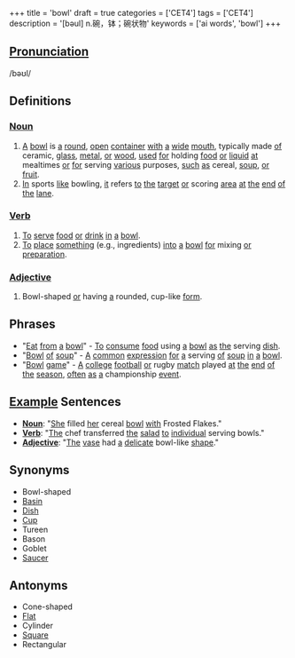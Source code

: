 +++
title = 'bowl'
draft = true
categories = ['CET4']
tags = ['CET4']
description = '[bəul] n.碗，钵；碗状物'
keywords = ['ai words', 'bowl']
+++

## [Pronunciation](/en/post/pronunciation/)
/bəʊl/

## Definitions
### [Noun](/en/post/noun/)
1. [A](/en/post/a/) [bowl](/en/post/bowl/) is [a](/en/post/a/) [round](/en/post/round/), [open](/en/post/open/) [container](/en/post/container/) [with](/en/post/with/) [a](/en/post/a/) [wide](/en/post/wide/) [mouth](/en/post/mouth/), typically made [of](/en/post/of/) ceramic, [glass](/en/post/glass/), [metal](/en/post/metal/), [or](/en/post/or/) [wood](/en/post/wood/), [used](/en/post/used/) [for](/en/post/for/) holding [food](/en/post/food/) [or](/en/post/or/) [liquid](/en/post/liquid/) [at](/en/post/at/) mealtimes [or](/en/post/or/) [for](/en/post/for/) serving [various](/en/post/various/) purposes, [such](/en/post/such/) [as](/en/post/as/) cereal, [soup](/en/post/soup/), [or](/en/post/or/) [fruit](/en/post/fruit/).
2. [In](/en/post/in/) sports [like](/en/post/like/) bowling, [it](/en/post/it/) refers [to](/en/post/to/) [the](/en/post/the/) [target](/en/post/target/) [or](/en/post/or/) scoring [area](/en/post/area/) [at](/en/post/at/) [the](/en/post/the/) [end](/en/post/end/) [of](/en/post/of/) [the](/en/post/the/) [lane](/en/post/lane/).

### [Verb](/en/post/verb/)
1. [To](/en/post/to/) [serve](/en/post/serve/) [food](/en/post/food/) [or](/en/post/or/) [drink](/en/post/drink/) [in](/en/post/in/) [a](/en/post/a/) [bowl](/en/post/bowl/).
2. [To](/en/post/to/) [place](/en/post/place/) [something](/en/post/something/) (e.g., ingredients) [into](/en/post/into/) [a](/en/post/a/) [bowl](/en/post/bowl/) [for](/en/post/for/) mixing [or](/en/post/or/) [preparation](/en/post/preparation/).

### [Adjective](/en/post/adjective/)
1. Bowl-shaped [or](/en/post/or/) having [a](/en/post/a/) rounded, cup-like [form](/en/post/form/).

## Phrases
- "[Eat](/en/post/eat/) [from](/en/post/from/) [a](/en/post/a/) [bowl](/en/post/bowl/)" - [To](/en/post/to/) [consume](/en/post/consume/) [food](/en/post/food/) using [a](/en/post/a/) [bowl](/en/post/bowl/) [as](/en/post/as/) [the](/en/post/the/) serving [dish](/en/post/dish/).
- "[Bowl](/en/post/bowl/) [of](/en/post/of/) [soup](/en/post/soup/)" - [A](/en/post/a/) [common](/en/post/common/) [expression](/en/post/expression/) [for](/en/post/for/) [a](/en/post/a/) serving [of](/en/post/of/) [soup](/en/post/soup/) [in](/en/post/in/) [a](/en/post/a/) [bowl](/en/post/bowl/).
- "[Bowl](/en/post/bowl/) [game](/en/post/game/)" - [A](/en/post/a/) [college](/en/post/college/) [football](/en/post/football/) [or](/en/post/or/) rugby [match](/en/post/match/) played [at](/en/post/at/) [the](/en/post/the/) [end](/en/post/end/) [of](/en/post/of/) [the](/en/post/the/) [season](/en/post/season/), [often](/en/post/often/) [as](/en/post/as/) [a](/en/post/a/) championship [event](/en/post/event/).

## [Example](/en/post/example/) Sentences
- **[Noun](/en/post/noun/)**: "[She](/en/post/she/) filled [her](/en/post/her/) cereal [bowl](/en/post/bowl/) [with](/en/post/with/) Frosted Flakes."
- **[Verb](/en/post/verb/)**: "[The](/en/post/the/) chef transferred [the](/en/post/the/) [salad](/en/post/salad/) [to](/en/post/to/) [individual](/en/post/individual/) serving bowls."
- **[Adjective](/en/post/adjective/)**: "[The](/en/post/the/) [vase](/en/post/vase/) had [a](/en/post/a/) [delicate](/en/post/delicate/) bowl-like [shape](/en/post/shape/)."

## Synonyms
- Bowl-shaped
- [Basin](/en/post/basin/)
- [Dish](/en/post/dish/)
- [Cup](/en/post/cup/)
- Tureen
- Bason
- Goblet
- [Saucer](/en/post/saucer/)

## Antonyms
- Cone-shaped
- [Flat](/en/post/flat/)
- Cylinder
- [Square](/en/post/square/)
- Rectangular
